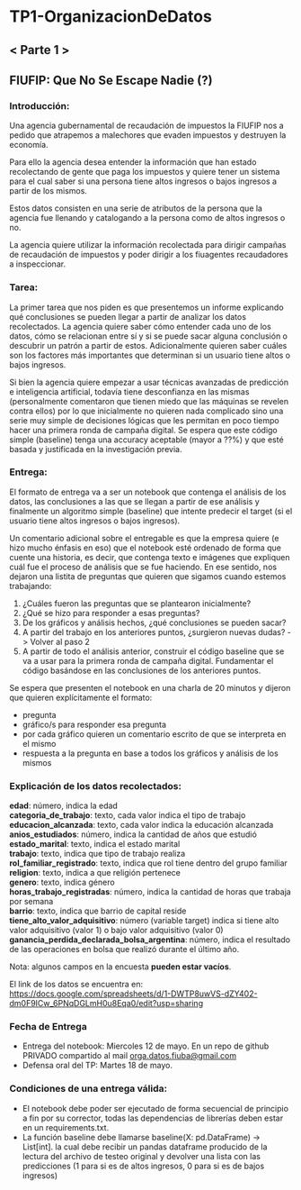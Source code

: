 # TP1-OrganizacionDeDatos
## < Parte 1 >
## FIUFIP: Que No Se Escape Nadie (?)

### Introducción:
Una agencia gubernamental de recaudación de impuestos la FIUFIP nos a pedido que atrapemos a malechores
que evaden impuestos y destruyen la economía.

Para ello la agencia desea entender la información que han estado recolectando de gente que paga los impuestos y quiere
tener un sistema para el cual saber si una persona tiene altos ingresos o bajos ingresos a partir de los mismos.

Estos datos consisten en una serie de atributos de la persona que la agencia fue llenando y catalogando a la persona
como de altos ingresos o no.

La agencia quiere utilizar la información recolectada para dirigir campañas de recaudación de impuestos y poder dirigir
a los fiuagentes recaudadores a inspeccionar.

### Tarea:

La primer tarea que nos piden es que presentemos un informe explicando qué conclusiones se pueden
llegar a partir de analizar los datos recolectados. La agencia quiere saber cómo entender cada
uno de los datos, cómo se relacionan entre sí y si se puede sacar alguna conclusión o descubrir
un patrón a partir de estos. Adicionalmente quieren saber cuáles son los factores más importantes
que determinan si un usuario tiene altos o bajos ingresos.


Si bien la agencia quiere empezar a usar técnicas avanzadas de predicción e inteligencia artificial,
todavía tiene desconfianza en las mismas (personalmente comentaron que tienen miedo que las máquinas
se revelen contra ellos) por lo que inicialmente no quieren nada complicado sino una serie muy simple
de decisiones lógicas que les permitan en poco tiempo hacer una primera ronda de campaña digital. Se
espera que este código simple (baseline) tenga una accuracy aceptable (mayor a ??%) y que esté basada y justificada
en la investigación previa.


### Entrega:
El formato de entrega va a ser un notebook que contenga el análisis de los datos, las conclusiones a
las que se llegan a partir de ese análisis y finalmente un algoritmo simple (baseline) que intente
predecir el target (si el usuario tiene altos ingresos o bajos ingresos).


Un comentario adicional sobre el entregable es que la empresa quiere (e hizo mucho énfasis en eso)
que el notebook esté ordenado de forma que cuente una historia, es decir, que contenga texto e imágenes que
expliquen cuál fue el proceso de análisis que se fue haciendo. En ese sentido, nos dejaron una listita
de preguntas que quieren que sigamos cuando estemos trabajando:
1. ¿Cuáles fueron las preguntas que se plantearon inicialmente?
2. ¿Qué se hizo para responder a esas preguntas?
3. De los gráficos y análisis hechos, ¿qué conclusiones se pueden sacar?
4. A partir del trabajo en los anteriores puntos, ¿surgieron nuevas dudas? -> Volver al paso 2
5. A partir de todo el análisis anterior, construir el código baseline que se va a usar para la
primera ronda de campaña digital. Fundamentar el código basándose en las conclusiones de los
anteriores puntos.

Se espera que presenten el notebook en una charla de 20 minutos y dijeron que quieren explícitamente el formato:
- pregunta
- gráfico/s para responder esa pregunta
- por cada gráfico quieren un comentario escrito de que se interpreta en el mismo
- respuesta a la pregunta en base a todos los gráficos y análisis de los mismos

### Explicación de los datos recolectados:

**edad**: número, indica la edad   
**categoria_de_trabajo**: texto, cada valor indica el tipo de trabajo  
**educacion_alcanzada**: texto, cada valor indica la educación alcanzada  
**anios_estudiados**: número, indica la cantidad de años que estudió  
**estado_marital**: texto, indica el estado marital  
**trabajo**: texto, indica que tipo de trabajo realiza  
**rol_familiar_registrado**: texto, indica que rol tiene dentro del grupo familiar  
**religion**: texto, indica a que religión pertenece  
**genero**: texto, indica género  
**horas_trabajo_registradas**: número, indica la cantidad de horas que trabaja por semana  
**barrio**: texto, indica que barrio de capital reside  
**tiene_alto_valor_adquisitivo**: número (variable target) indica si tiene alto valor adquisitivo (valor 1) o bajo
valor adquisitivo (valor 0)  
**ganancia_perdida_declarada_bolsa_argentina**: número, indica el resultado de las operaciones
en bolsa que realizó durante el último año.  

Nota: algunos campos en la encuesta **pueden estar vacíos**.  

El link de los datos se encuentra en: https://docs.google.com/spreadsheets/d/1-DWTP8uwVS-dZY402-dm0F9ICw_6PNqDGLmH0u8Eqa0/edit?usp=sharing


### Fecha de Entrega
- Entrega del notebook: Miercoles 12 de mayo. En un repo de github PRIVADO compartido al mail orga.datos.fiuba@gmail.com
- Defensa oral del TP: Martes 18 de mayo.

### Condiciones de una entrega válida:
- El notebook debe poder ser ejecutado de forma secuencial de principio a fin por su corrector, todas las dependencias
  de librerías deben estar en un requirements.txt.
- La función baseline debe llamarse baseline(X: pd.DataFrame) -> List[int].
la cual debe recibir un pandas dataframe producido de la lectura del archivo de testeo original y devolver una lista
  con las predicciones (1 para si es de altos ingresos, 0 para si es de bajos ingresos)
